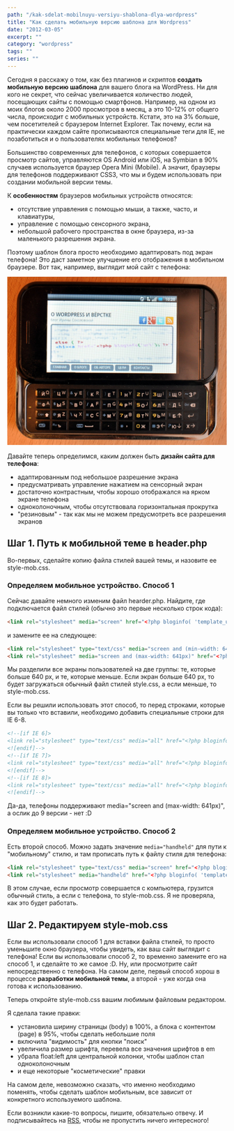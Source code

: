 ```yaml
---
path: "/kak-sdelat-mobilnuyu-versiyu-shablona-dlya-wordpress"
title: "Как сделать мобильную версию шаблона для Wordpress"
date: "2012-03-05"
excerpt: ""
category: "wordpress"
tags: ""
series: ""
---
```


Сегодня я расскажу о том, как без плагинов и скриптов **создать мобильную версию шаблона** для вашего блога на WordPress. Ни для кого не секрет, что сейчас увеличивается количество людей, посещающих сайты с помощью смартфонов. Например, на одном из моих блогов около 2000 просмотров в месяц, а это 10-12% от общего числа, происходит с мобильных устройств. Кстати, это на 3% больше, чем посетителей с браузером Internet Explorer. Так почему, если на практически каждом сайте прописываются специальные теги для IE, не позаботиться и о пользователях мобильных телефонов?

Большинство современных для телефонов, с которых совершается просмотр сайтов, управляются OS Android или iOS, на Symbian в 90% случаев используется браузер Opera Mini (Mobile). А значит, браузеры для телефонов поддерживают CSS3, что мы и будем использовать при создании мобильной версии темы.

К **особенностям** браузеров мобильных устройств относятся:

- отсутствие управления с помощью мыши, а также, часто, и клавиатуры,
- управление с помощью сенсорного экрана,
- небольшой рабочего пространства в окне браузера, из-за маленького разрешения экрана.

Поэтому шаблон блога просто необходимо адаптировать под экран телефона! Это даст заметное улучшение его отображения в мобильном браузере. Вот так, например, выглядит мой сайт с телефона:

![сайт с телефона](images/DSC_2721.jpg)

Давайте теперь определимся, каким должен быть **дизайн сайта для телефона**:

- адаптированным под небольшое разрешение экрана
- предусматривать управление нажатием на сенсорный экран
- достаточно контрастным, чтобы хорошо отображался на ярком экране телефона
- одноколоночным, чтобы отсутствовала горизонтальная прокрутка
- "резиновым" - так как мы не можем предусмотреть все разрешения экранов

## Шаг 1. Путь к мобильной теме в header.php

Во-первых, сделайте копию файла стилей вашей темы, и назовите ее style-mob.css.

### Определяем мобильное устройство. Способ 1

Сейчас давайте немного изменим файл hearder.php. Найдите, где подключается файл стилей (обычно это первые несколько строк кода):

```html
<link rel="stylesheet" media="screen" href="<?php bloginfo( 'template_url' ); ?>/style.css" />
```

и замените ее на следующее:

```html
<link rel="stylesheet" type="text/css" media="screen and (min-width: 641px)" href="<?php bloginfo( 'stylesheet_url' ); ?>" />
<link rel="stylesheet" media="screen and (max-width: 641px)" href="<?php bloginfo( 'template_url' ); ?>/style-mob.css" />
```

Мы разделили все экраны пользователей на две группы: те, которые больше 640 px, и те, которые меньше. Если экран больше 640 px, то будет загружаться обычный файл стилей style.css, а если меньше, то style-mob.css.

Если вы решили использовать этот способ, то перед строками, которые вы только что вставили, необходимо добавить специальные строки для IE 6-8.

```html
<!--[if IE 6]>
<link rel="stylesheet" type="text/css" media="all" href="<?php bloginfo( 'stylesheet_url' ); ?>" />
<![endif]-->
<!--[if IE 7]>
<link rel="stylesheet" type="text/css" media="all" href="<?php bloginfo( 'stylesheet_url' ); ?>" />
<![endif]-->
<!--[if IE 8]>
<link rel="stylesheet" type="text/css" media="all" href="<?php bloginfo( 'stylesheet_url' ); ?>" />
<![endif]-->
```

Да-да, телефоны поддерживают media="screen and (max-width: 641px)", а ослик до 9 версии - нет :D

### Определяем мобильное устройство. Способ 2

Есть второй способ. Можно задать значение `media="handheld"` для пути к "мобильному" стилю, и там прописать путь к файлу стиля для телефона:

```html
<link rel="stylesheet" type="text/css" media="screen" href="<?php bloginfo( 'stylesheet_url' ); ?>" />
<link rel="stylesheet" media="handheld" href="<?php bloginfo( 'template_url' ); ?>/style-mob.css" />
```

В этом случае, если просмотр совершается с компьютера, грузится обычный стиль, а если с телефона, то style-mob.css. Я не проверяла, как это будет работать.

## Шаг 2. Редактируем style-mob.css

Если вы использовали способ 1 для вставки файла стилей, то просто уменьшите окно браузера, чтобы увидеть, как ваш сайт выглядит с телефона! Если вы использовали способ 2, то временно замените его на способ 1, и сделайте то же самое :D. Ну, или просмотрите сайт непосредственно с телефона. На самом деле, первый способ хорош в процессе **разработки мобильной темы**, а второй - уже когда она готова к использованию.

Теперь откройте style-mob.css вашим любимым файловым редактором.

Я сделала такие правки:

- установила ширину страницы (body) в 100%, а блока с контентом (page) в 95%, чтобы сделать небольшие поля
- включила "видимость" для кнопки "поиск"
- увеличила размер шрифта, перевела все значения шрифтов в em
- убрала float:left для центральной колонки, чтобы шаблон стал одноколоночным
- и еще некоторые "косметические" правки

На самом деле, невозможно сказать, что именно необходимо поменять, чтобы сделать шаблон мобильным, все зависит от конкретного используемого шаблона.

Если возникли какие-то вопросы, пишите, обязательно отвечу. И подписывайтесь на [RSS](http://feeds.feedburner.com/oriolo_ru "RSS"), чтобы не пропустить ничего интересного!

